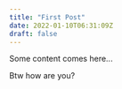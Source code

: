 ```yaml
---
title: "First Post"
date: 2022-01-10T06:31:09Z
draft: false
---
```

Some content comes here...

Btw how are you?

